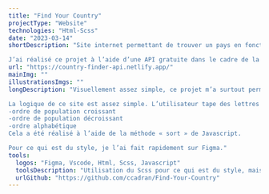 ```yaml
---
title: "Find Your Country"
projectType: "Website"
technologies: "Html-Scss"
date: "2023-03-14"
shortDescription: "Site internet permettant de trouver un pays en fonction de son nom et ensuite de pouvoir classer les résultats dans l’ordre croissant ou décroissant par rapport à son nombre d’habitants, ou bien de les classer par ordre alphabétique.

J’ai réalisé ce projet à l’aide d’une API gratuite dans le cadre de la formation en ligne que je suis."
url: "https://country-finder-api.netlify.app/"
mainImg: ""
illustrationsImgs: ""
longDescription: "Visuellement assez simple, ce projet m’a surtout permis de travailler beaucoup d’éléments de Javascript. En effet, j'ai pour la première fois pu utiliser une API, j’ai donc appris à utiliser les fetchs et ce qui va avec.

La logique de ce site est assez simple. L’utilisateur tape des lettres dans la barre de recherche et en récupérant ce qui est tapé dedans, j’affiche les pays comprenant les lettres tapées. Puis l’utilisateur a le choix de trier ces résultats à l’aide de plusieurs paramètres :
-ordre de population croissant
-ordre de population décroissant
-ordre alphabétique
Cela a été réalisé à l’aide de la méthode « sort » de Javascript.

Pour ce qui est du style, je l’ai fait rapidement sur Figma."
tools:
  logos: "Figma, Vscode, Html, Scss, Javascript"
  toolsDescription: "Utilisation du Scss pour ce qui est du style, mais ce projet se concentre plus sur Javascript avec l’utilisation de l’API « Rest Countries » qui permet d’obtenir plusieurs informations sur l’ensemble des pays du monde. J'ai également approfondi le tri de résultat afin de classer les résultats obtenus en fonction de différents paramètres."
  urlGithub: "https://github.com/ccadran/Find-Your-Country"
---
```

